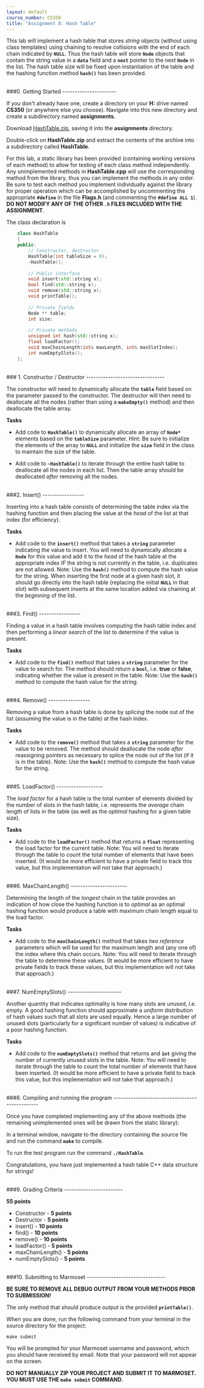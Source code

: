 ```yaml
---
layout: default
course_number: CS350
title: "Assignment 8: Hash Table"
---
```



This lab will implement a hash table that stores *string* objects (without using class templates) using chaining to resolve collisions with the end of each chain indicated by **```NULL```**. Thus the hash table will store **```Node```** objects that contain the string value in a **```data```** field and a **```next```** pointer to the next **```Node```** in the list. The hash table size will be fixed upon instantiation of the table and the hashing function method **```hash()```** has been provided.



<br>
###0. Getting Started
----------------------

If you don't already have one, create a directory on your **H:** drive named **CS350** (or anywhere else you choose). Navigate into this new directory and create a subdirectory named **assignments**.

Download [HashTable.zip](HashTable.zip), saving it into the **assignments** directory. 

Double-click on **HashTable.zip** and extract the contents of the archive into a subdirectory called **HashTable**.

For this lab, a static library has been provided (containing working versions of each method) to allow for testing of each class method independently. Any unimplemented methods in **HashTable.cpp** will use the corresponding method from the library, thus you can implement the methods in any order. Be sure to test each method you implement individually against the library for proper operation which can be accomplished by uncommenting the appropriate **```#define```** in the file **Flags.h** (and commenting the **```#define ALL 1```**).  **DO NOT MODIFY ANY OF THE OTHER ```.h``` FILES INCLUDED WITH THE ASSIGNMENT**.

The class declaration is 

```cpp
	class HashTable
	{
	public:
		// Constructor, destructor
		HashTable(int tableSize = 0);
		~HashTable();
		
		// Public interface
		void insert(std::string x);
		bool find(std::string x);
		void remove(std::string x);
		void printTable();
		
		// Private fields
		Node ** table;
		int size;
		
		// Private methods
		unsigned int hash(std::string x);
		float loadFactor();
		void maxChainLength(int& maxLength, int& maxSlotIndex);
		int numEmptySlots();
	};
```



<br>
### 1. Constructor / Destructor
--------------------------------

The constructor will need to dynamically allocate the **```table```** field based on the parameter passed to the constructor. The destructor will then need to deallocate all the nodes (rather than using a **```makeEmpty()```** method) and then deallocate the table array.

**Tasks**

  * Add code to **```HashTable()```** to dynamically allocate an array of **```Node*```** elements based on the **```tableSize```** parameter. Hint: Be sure to initialize the elements of the array to **```NULL```** and initialize the **```size```** field in the class to maintain the size of the table. 

  * Add code to **```~HashTable()```** to iterate through the entire hash table to deallocate all the nodes in each list. Then the table array should be deallocated *after* removing all the nodes.



<br>
###2. Insert()
-----------------

Inserting into a hash table consists of determining the table index via the hashing function and then placing the value at the *head* of the list at that index (for efficiency).
	
**Tasks**

  * Add code to the **```insert()```** method that takes a **```string```** parameter indicating the value to insert. You will need to dynamically allocate a **```Node```** for this value and add it to the *head* of the hash table at the appropriate index *IF* the string is not currently in the table, i.e. duplicates are not allowed. Note: Use the **```hash()```** method to compute the hash value for the string. When inserting the first node at a given hash slot, it should go directly into the hash table (replacing the initial **```NULL```** in that slot) with subsequent inserts at the same location added via chaining at the *beginning* of the list.



<br>
###3. Find()
-----------------

Finding a value in a hash table involves computing the hash table index and then performing a *linear search* of the list to determine if the value is present.

**Tasks**

  * Add code to the **```find()```** method that takes a **```string```** parameter for the value to search for. The method should return a **```bool```**, i.e. **true** or **false**, indicating whether the value is present in the table. Note: Use the **```hash()```** method to compute the hash value for the string. 



<br>
###4. Remove()
-----------------

Removing a value from a hash table is done by *splicing* the node out of the list (assuming the value is in the table) at the hash index.

**Tasks**

  * Add code to the **```remove()```** method that takes a **```string```** parameter for the value to be removed. The method should deallocate the node *after* reassigning pointers as necessary to splice the node out of the list (if it is in the table). Note: Use the **```hash()```** method to compute the hash value for the string. 



<br>
###5. LoadFactor()
-------------------

The *load factor* for a hash table is the total number of elements divided by the number of slots in the hash table, i.e. represents the *average* chain length of lists in the table (as well as the *optimal* hashing for a given table size).

**Tasks**

  * Add code to the **```loadFactor()```** method that returns a **```float```** representing the load factor for the current table. Note: You will need to iterate through the table to count the total number of elements that have been inserted. (It would be more efficient to have a private field to track this value, but this implementation will not take that approach.)



<br>
###6. MaxChainLength()
-----------------------

Determining the length of the *longest* chain in the table provides an indication of how close the hashing function is to *optimal* as an optimal hashing function would produce a table with maximum chain length equal to the load factor.

**Tasks**

  * Add code to the **```maxChainLength()```** method that takes *two reference* parameters which will be used for the maximum length and (any one of) the index where this chain occurs. Note: You will need to iterate through the table to determine these values. (It would be more efficient to have private fields to track these values, but this implementation will not take that approach.)



<br>
###7. NumEmptySlots()
----------------------

Another quantity that indicates optimality is how many slots are *unused*, i.e. empty. A good hashing function should approximate a *uniform* distribution of hash values such that all slots are used equally. Hence a large number of unused slots (particularly for a significant number of values) is indicative of a poor hashing function.

**Tasks**

  * Add code to the **```numEmptySlots()```** method that returns and **```int```** giving the number of currently unused slots in the table. Note: You will need to iterate through the table to count the total number of elements that have been inserted. (It would be more efficient to have a private field to track this value, but this implementation will not take that approach.)



<br>
###8. Compiling and running the program
-----------------------------------------------

Once you have completed implementing any of the above methods (the remaining unimplemented ones will be drawn from the static library):

In a terminal window, navigate to the directory containing the source file and run the command **```make```** to compile.

To run the test program run the command **```./HashTable```**.

Congratulations, you have just implemented a hash table C++ data structure for strings!



<br>
###9. Grading Criteria
------------------------

**55 points**

* Constructor - **5 points**
* Destructor - **5 points**
* insert() - **10 points**
* find() - **10 points**
* remove() - **10 points**
* loadFactor() - **5 points**
* maxChainLength() - **5 points**
* numEmptySlots() - **5 points**



<br>
###10. Submitting to Marmoset
--------------------------------

**BE SURE TO REMOVE ALL DEBUG OUTPUT FROM YOUR METHODS PRIOR TO SUBMISSION!**  

The only method that should produce output is the provided **```printTable()```**.

When you are done, run the following command from your terminal in the source directory for the project:

	make submit

You will be prompted for your Marmoset username and password,
which you should have received by email.  Note that your password will
not appear on the screen.

**DO NOT MANUALLY ZIP YOUR PROJECT AND SUBMIT IT TO MARMOSET.  
YOU MUST USE THE ```make submit``` COMMAND**.
